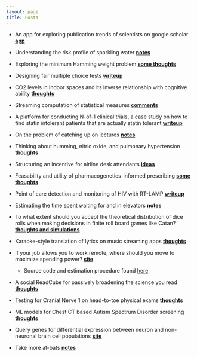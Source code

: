 ```yaml
---
layout: page
title: Posts
---
```


* An app for exploring publication trends of scientists on google scholar **[app](shiny/scholar-trends.html)**

* Understanding the risk profile of sparkling water **[notes](posts/sparkling-water.md)**

* Exploring the minimum Hamming weight problem **[some thoughts](posts/min-sum-pow-two.md)**

* Designing fair multiple choice tests **[writeup](posts/designing-fair-tests.md)**

* CO2 levels in indoor spaces and its inverse relationship with cognitive ability **[thoughts](posts/CO2-monitoring.md)**

* Streaming computation of statistical measures **[comments](posts/iterative-stat-measures.md)**

* A platform for conducting N-of-1 clinical trials, a case study on how to find statin intolerant patients that are actually statin tolerant **[writeup](posts/n-of-1-trials.md)**

* On the problem of catching up on lectures **[notes](posts/lecture-catch-up.md)**

* Thinking about humming, nitric oxide, and pulmonary hypertension **[thoughts](posts/humming-physiological-benefits.md)**

* Structuring an incentive for airline desk attendants **[ideas](posts/desk-attendants-incentives.md)**

* Feasability and utility of pharmacogenetics-informed prescribing **[some thoughts](posts/pharmacogenetics-drug-reactions.md)**

* Point of care detection and monitoring of HIV with RT-LAMP **[writeup](posts/poc-rtlamp.md)**

* Estimating the time spent waiting for and in elevators **[notes](posts/time-spent-in-elevators.md)**

* To what extent should you accept the theoretical distribution of dice rolls when making decisions in finite roll board games like Catan? **[thoughts and simulations](posts/catan-dice-roll-distributions.md)**

* Karaoke-style translation of lyrics on music streaming apps **[thoughts](posts/synced-translation-of-music.md)**

* If your job allows you to work remote, where should you move to maximize spending power? **[site](shiny/income_ranker.html)** 
    * Source code and estimation procedure found [here](https://github.com/aditharun/income_distr)

* A social ReadCube for passively broadening the science you read **[thoughts](posts/paper-sharing-platform.md)**

* Testing for Cranial Nerve 1 on head-to-toe physical exams **[thoughts](posts/olfactory-cn-pe-test.md)**

* ML models for Chest CT based Autism Spectrum Disorder screening **[thoughts](posts/asd-pred-by-chestCT.md)**

* Query genes for differential expression between neuron and non-neuronal brain cell populations **[site](shiny/allen_shiny.html)**

* Take more at-bats **[notes](posts/take-more-at-bats.md)**
